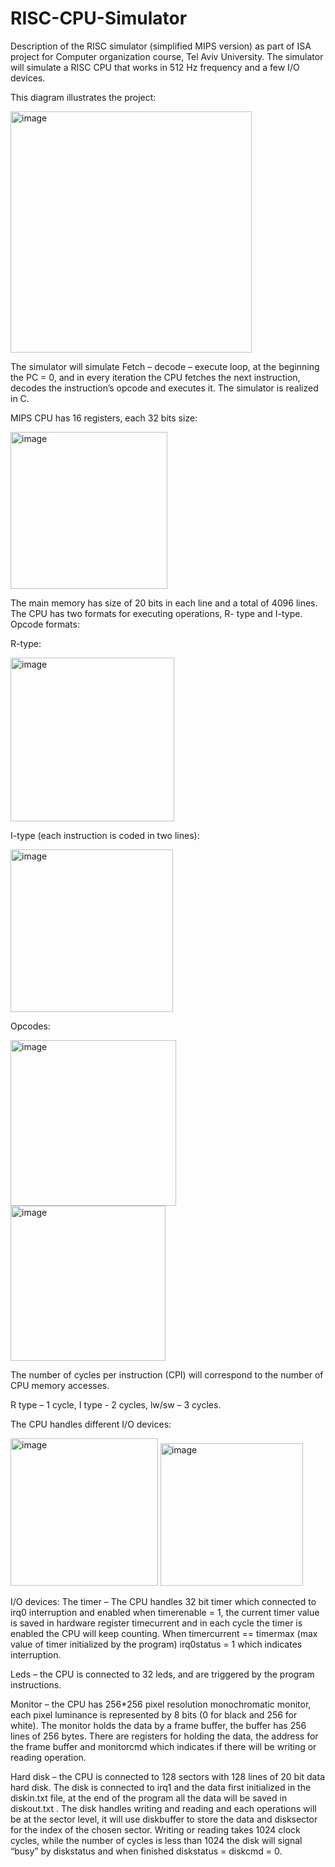# RISC-CPU-Simulator 
Description of the RISC simulator (simplified MIPS version) as part of ISA project for Computer organization course, Tel Aviv University.
The simulator will simulate a RISC CPU that works in 512 Hz frequency and a few I/O devices.

This diagram illustrates the project:


<img width="386" alt="image" src="https://user-images.githubusercontent.com/109519884/179707254-697f06ab-fa4d-4dbe-9532-95767bae8e32.png">

The simulator will simulate Fetch – decode – execute loop, at the beginning the PC = 0, and in every iteration the CPU fetches the next instruction, decodes the instruction’s opcode and executes it. The simulator is realized in C.

MIPS CPU has 16 registers, each 32 bits size:

<img width="251" alt="image" src="https://user-images.githubusercontent.com/109519884/179707829-8a6dd52e-6b41-4621-ae60-2564d4954225.png">

The main memory has size of 20 bits in each line and a total of 4096 lines.
The CPU has two formats for executing operations, R- type and I-type.
Opcode formats:

R-type:

<img width="262" alt="image" src="https://user-images.githubusercontent.com/109519884/179708624-57bfa9f2-6864-4b18-93a4-7f1ed863ad96.png">

I-type (each instruction is coded in two lines):

<img width="260" alt="image" src="https://user-images.githubusercontent.com/109519884/179709137-bb83cc46-ccea-433e-981f-efe9e97c3545.png">

Opcodes:

<img width="265" alt="image" src="https://user-images.githubusercontent.com/109519884/179709304-8b6a4e07-d5a6-4b92-96a0-d02601773244.png">
<img width="248" alt="image" src="https://user-images.githubusercontent.com/109519884/179709404-5ce56fd9-4d12-4e65-b090-4709728d0905.png">

The number of cycles per instruction (CPI) will correspond to the number of CPU memory accesses. 

R type – 1 cycle, I type - 2 cycles, lw/sw – 3 cycles.


The CPU handles different I/O devices:

<img width="236" alt="image" src="https://user-images.githubusercontent.com/109519884/179711179-44b7a4d2-32a6-4957-970d-f91b0cad66e5.png">
<img width="228" alt="image" src="https://user-images.githubusercontent.com/109519884/179711313-09b0e62d-b240-430d-99fe-3cc4424cf42a.png">



I/O devices:
The timer – The CPU handles 32 bit timer which connected to irq0 interruption and enabled when timerenable = 1, the current timer value is saved in hardware register timecurrent and in each cycle the timer is enabled the CPU will keep counting. When timercurrent == timermax (max value of timer initialized by the program) irq0status = 1 which indicates interruption.


Leds – the CPU is connected to 32 leds, and are triggered by the program instructions.


Monitor – the CPU has 256*256 pixel resolution monochromatic monitor, each pixel luminance is represented by 8 bits (0 for black and 256 for white). The monitor holds the data by a frame buffer, the buffer has 256 lines of 256 bytes. There are registers for holding the data, the address for the frame buffer and monitorcmd which indicates if there will be writing or reading operation.


Hard disk – the CPU is connected to 128 sectors with 128 lines of 20 bit data hard disk. The disk is connected to irq1 and the data first initialized in the diskin.txt file, at the end of the program all the data will be saved in diskout.txt . The disk handles writing and reading and each operations will be at the sector level, it will use diskbuffer to store the data and disksector for the index of the chosen sector.
Writing or reading takes 1024 clock cycles, while the number of cycles is less than 1024 the disk will signal “busy” by diskstatus and when finished diskstatus = diskcmd = 0.
   

